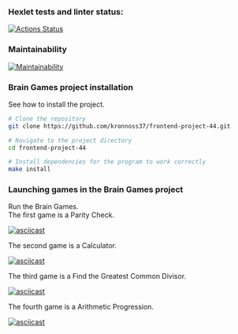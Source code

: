 ### Hexlet tests and linter status:

[![Actions Status](https://github.com/kronnoss37/frontend-project-44/actions/workflows/hexlet-check.yml/badge.svg)](https://github.com/kronnoss37/frontend-project-44/actions)

### Maintainability

[![Maintainability](https://api.codeclimate.com/v1/badges/0002a5a0efa87e863a64/maintainability)](https://codeclimate.com/github/kronnoss37/frontend-project-44/maintainability)

### Brain Games project installation

See how to install the project.

```bash
# Clone the repository
git clone https://github.com/kronnoss37/frontend-project-44.git

# Navigate to the project directory
cd frontend-project-44

# Install dependencies for the program to work correctly
make install
```

### Launching games in the Brain Games project

Run the Brain Games.  
The first game is a Parity Check.

[![asciicast](https://asciinema.org/a/ERLFX4P7W4Ha2u4bf6LNJgPLD.svg)](https://asciinema.org/a/ERLFX4P7W4Ha2u4bf6LNJgPLD)

The second game is a Calculator.

[![asciicast](https://asciinema.org/a/ZIHF8OqkLga1TwHQ0Bkm27KwQ.svg)](https://asciinema.org/a/ZIHF8OqkLga1TwHQ0Bkm27KwQ)

The third game is a Find the Greatest Common Divisor.

[![asciicast](https://asciinema.org/a/JQJIBslEOqNiOkzLZ0x1EuKEp.svg)](https://asciinema.org/a/JQJIBslEOqNiOkzLZ0x1EuKEp)

The fourth game is a Arithmetic Progression.

[![asciicast](https://asciinema.org/a/STnYU5slCtNE1Uxua9l7o9YMr.svg)](https://asciinema.org/a/STnYU5slCtNE1Uxua9l7o9YMr)